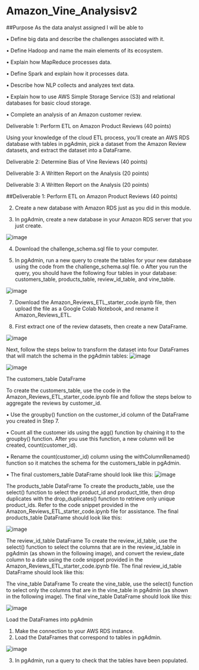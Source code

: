 # Amazon_Vine_Analysisv2

##Purpose
As the data analyst assigned I will be able to
 
 •	Define big data and describe the challenges associated with it.

•	Define Hadoop and name the main elements of its ecosystem.

•	Explain how MapReduce processes data.

•	Define Spark and explain how it processes data.

•	Describe how NLP collects and analyzes text data.

•	Explain how to use AWS Simple Storage Service (S3) and relational databases for basic cloud storage.

•	Complete an analysis of an Amazon customer review.



Deliverable 1: Perform ETL on Amazon Product Reviews (40 points)

Using your knowledge of the cloud ETL process, you’ll create an AWS RDS database with tables in pgAdmin, pick a dataset from the Amazon Review datasets, and extract the dataset into a DataFrame.

Deliverable 2: Determine Bias of Vine Reviews (40 points)

Deliverable 3: A Written Report on the Analysis (20 points)

Deliverable 3: A Written Report on the Analysis (20 points)



##Deliverable 1: Perform ETL on Amazon Product Reviews (40 points)

2.	Create a new database with Amazon RDS just as you did in this module.

3.	In pgAdmin, create a new database in your Amazon RDS server that you just create.

![image](https://user-images.githubusercontent.com/117233641/232491344-f6ebbc9e-46fa-4073-8d8e-773dc2c7f490.png)

4.	Download the challenge_schema.sql file to your computer.

5.	In pgAdmin, run a new query to create the tables for your new database using the code from the challenge_schema.sql file.
  o	After you run the query, you should have the following four tables in your database: customers_table, products_table, review_id_table, and vine_table.

![image](https://user-images.githubusercontent.com/117233641/232491611-b143a11d-fb8a-487b-81a4-29351a962160.png)

7.	Download the Amazon_Reviews_ETL_starter_code.ipynb file, then upload the file as a Google Colab Notebook, and rename it Amazon_Reviews_ETL.


8.	First extract one of the review datasets, then create a new DataFrame.

![image](https://user-images.githubusercontent.com/117233641/232491692-adb20561-eedc-451e-944e-a6b44030fd33.png)

Next, follow the steps below to transform the dataset into four DataFrames that will match the schema in the pgAdmin tables:
![image](https://user-images.githubusercontent.com/117233641/232492051-828f6f45-c79d-49df-98ba-57bc1e854637.png)

![image](https://user-images.githubusercontent.com/117233641/232492095-35aac716-2920-473a-b572-7d66c0db0a76.png)


The customers_table DataFrame

To create the customers_table, use the code in the Amazon_Reviews_ETL_starter_code.ipynb file and follow the steps below to aggregate the reviews by customer_id.

•	Use the groupby() function on the customer_id column of the DataFrame you created in Step 7.

•	Count all the customer ids using the agg() function by chaining it to the groupby() function. After you use this function, a new column will be created, count(customer_id).

•	Rename the count(customer_id) column using the withColumnRenamed() function so it matches the schema for the customers_table in pgAdmin.

•	The final customers_table DataFrame should look like this:
![image](https://user-images.githubusercontent.com/117233641/232493012-3df57187-6768-45b3-ab8c-bcd02c01e535.png)


The products_table DataFrame
To create the products_table, use the select() function to select the product_id and product_title, then drop duplicates with the drop_duplicates() function to retrieve only unique product_ids. Refer to the code snippet provided in the Amazon_Reviews_ETL_starter_code.ipynb file for assistance.
The final products_table DataFrame should look like this:

![image](https://user-images.githubusercontent.com/117233641/232493948-f5e5879a-28f3-43f0-8fe1-c187b2c96cdd.png)


The review_id_table DataFrame
To create the review_id_table, use the select() function to select the columns that are in the review_id_table in pgAdmin (as shown in the following image), and convert the review_date column to a date using the code snippet provided in the Amazon_Reviews_ETL_starter_code.ipynb file.
The final review_id_table DataFrame should look like this:
 
The vine_table DataFrame
To create the vine_table, use the select() function to select only the columns that are in the vine_table in pgAdmin (as shown in the following image).
The final vine_table DataFrame should look like this:
 
 ![image](https://user-images.githubusercontent.com/117233641/232518943-fab3c947-5a9d-4b1d-891f-b85b35bf08e9.png)

Load the DataFrames into pgAdmin
1.	Make the connection to your AWS RDS instance.
2.	Load the DataFrames that correspond to tables in pgAdmin.

![image](https://user-images.githubusercontent.com/117233641/232626552-1b212aeb-7162-45f8-a66f-abd7505810ae.png)


3.	In pgAdmin, run a query to check that the tables have been populated.




